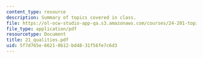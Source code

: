 ```yaml
---
content_type: resource
description: Summary of topics covered in class.
file: https://ol-ocw-studio-app-qa.s3.amazonaws.com/courses/24-201-topics-in-the-history-of-philosophy-kant-fall-2005/5f7d765e66210b12bd4831f56fe7c6d3_21_qualities.pdf
file_type: application/pdf
resourcetype: Document
title: 21_qualities.pdf
uid: 5f7d765e-6621-0b12-bd48-31f56fe7c6d3
---
```

